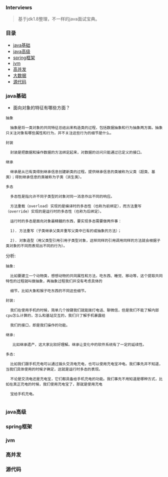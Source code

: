 ### Interviews

> 基于jdk1.8整理，不一样的java面试宝典。


### 目录  

* [java基础](#java基础)
* [java高级](#java高级)
* [spring框架](#spring框架)  
* [jvm](#jvm)  
* [高并发](#高并发)
* [大数据](#大数据)
* [源代码](#源代码)  


### java基础

* 面向对象的特征有哪些方面？  
```text
抽象   
  
  抽象是将一类对象的共同特征总结出来构造类的过程，包括数据抽象和行为抽象两方面。抽象只关注对象有哪些属性和行为，并不关注这些行为的细节是什么。 
 
封装  
  
  封装是把数据和操作数据的方法绑定起来，对数据的访问只能通过已定义的接口。
  
继承  
  
  继承是从已有类得到继承信息创建新类的过程。提供继承信息的类被称为父类（超类、基类）；得到继承信息的类被称为子类（派生类）。  
  
多态  
  
  多态性是指允许不同子类型的对象对同一消息作出不同的响应。  
    
  方法重载（overload）实现的是编译时的多态性（也称为前绑定），而方法重写（override）实现的是运行时的多态性（也称为后绑定）。  
    
  运行时的多态是面向对象最精髓的东西，要实现多态需要做两件事：
    
  1). 方法重写（子类继承父类并重写父类中已有的或抽象的方法）；  
    
  2). 对象造型（用父类型引用引用子类型对象，这样同样的引用调用同样的方法就会根据子类对象的不同而表现出不同的行为）。
```  

分析:  

```text
抽象:   
  
  比如要建立一个动物类，想想动物的共同属性和方法，吃东西、睡觉、移动等，这个提取共同特性的过程就叫做抽象，再抽象过程我们并没有考虑具体的
  
  细节，比如大象和猴子吃东西的不同这些细节。  
  
封装:    
  
  我们在使用手机的时候，简单几个按键我们就能拨打电话、聊微信，但是我们不能了解内部cpu怎么计算的，怎么和基站交互的，我们只了解手机暴露给
    
  我们的接口，即是我们操作的功能。  
  
继承:  
  
   比如继承遗产，这大家比较好理解。继承让变化中的软件系统有了一定的延续性。  
  
多态:  
  
  比如我们跟手机充电可以通过插头交流电充电，也可以使用充电宝冲电。我们事先并不知道，当我们具体使用的时候才确定，这就是运行时多态的表现。
    
  不论是交流电还是充电宝，它们都具备给手机充电的功能。我们事先不用知道是哪种方式，比如在真正充电的时候，我们使用充电宝了，那就是使用充电
    
  宝给手机充电。
   
```







### java高级  








### spring框架   








### jvm   








### 高并发   







### 源代码


